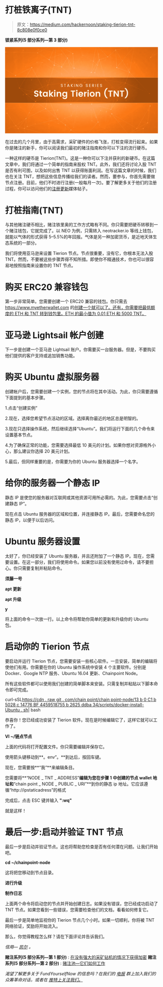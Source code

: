 # 打桩铁离子(TNT)

> 原文：<https://medium.com/hackernoon/staking-tierion-tnt-8c808e0f0ce0>

**锁紧系列(5 部分系列—第 3 部分)**

![](img/d56a37c631e1cfa3a668abd889cd8577.png)

在过去的几个月里，由于高需求，采矿硬件的价格飞涨，打桩变得流行起来。如果你是赌注的新手，你可以阅读我们最初的赌注指南和你可以下注的流行硬币。

一种这样的硬币是 Tierion(TNT)。这是一种你可以下注并获利的新硬币。在这篇文章中，我们将通过一个简单的指南来股权 TNT。此外，我们还将讨论入股 TNT 是否有利可图，以及如何出售 TNT 以获得账面利润。在写这篇文章的时候，我们也在关注 TNT，想把这些信息传播给我们的读者。然而，要参与，你首先需要做节点注册。目前，他们不时进行注册(一般每月一次)。要了解更多关于他们的注册过程，你可以访问他们的[注册更新](/tierion/tierion-registration-update-6f89fa309c45)媒体帖子。

# 打桩指南(TNT)

与其他赌注硬币相比，赌注铁里奥的工作方式略有不同。你只需要把硬币转移到一个赌注钱包，它就完成了。以 NEO 为例，只需转入 neotracker.io 等线上钱包，就能以气体的形式获得 5–5.5%的年回报。气体是另一种加密货币，是近地天体生态系统的一部分。

我们将使用亚马逊来设置 Tierion 节点。节点很重要，没有它，你根本无法入股 TNT。然而，不要被这些步骤弄得不知所措。即使你不精通技术，你也可以很容易地按照指南来设置你的 TNT 节点。

# 购买 ERC20 兼容钱包

第一步非常简单。您需要创建一个 ERC20 兼容的钱包。你只需去 https://www.myetherwallet.com 的[创建一个就可以了。还有，你需要把最低额度的 ETH 和 TNT 转到钱包里。ETH 的最小值为 0.01 ETH 和 5000 TNT。](https://www.myetherwallet.com)

# 亚马逊 Lightsail 帐户创建

下一步是创建一个亚马逊 Lightsail 账户。你需要买一台服务器。但是，不要购买他们提供的客户支持或追加销售功能。

# 购买 Ubuntu 虚拟服务器

创建帐户后，您需要创建一个实例，您的节点将在其中活动。为此，你只需要遵循下面提到的基本步骤。

1.点击“创建实例”

2.现在，选择您希望节点活动的区域。选择离你最近的地区总是明智的。

3.现在只选择操作系统，然后继续选择“Ubuntu”。我们将运行下面的几个命令来设置基本节点。

4.为了确保正常的功能，您需要选择最低 10 美元的计划。如果你想对资源格外小心，那么建议你选择 20 美元计划。

5.最后，但同样重要的是，你需要为你的 Ubuntu 服务器选择一个名字。

# 给你的服务器一个静态 IP

静态 IP 是使您的服务器对互联网或其他资源可用所必需的。为此，您需要点击“创建静态 IP”。

现在点击 Ubuntu 服务器的区域和位置，并连接静态 IP。最后，您需要命名您的静态 IP，以便于以后访问。

# Ubuntu 服务器设置

太好了，你已经安装了 Ubuntu 服务器，并且还附加了一个静态 IP。现在，您需要设置。在这一部分，我们将使用命令。如果您以前没有使用过命令，请不要担心。你只需要复制并粘贴命令。

**须藤一号**

**apt 更新**

**apt 升级**

**y**

将上面的命令一次放一行。以上命令将帮助你简单的更新和升级你的 Ubuntu 包。

# 启动你的 Tierion 节点

要启动并运行 Tierion 节点，您需要安装一些核心软件。一旦安装，简单的编辑将使他们有用。你需要在你的 Ubuntu 操作系统中安装 4 个主要软件。分别是 Docker、Google NTP 服务、Ubuntu 16.04 更新、Chainpoint Node。

所有这些软件都可以使用我们创建的简单脚本来安装。只需复制并粘贴以下脚本命令即可完成。

curl-sSL[https://cdn . raw git . com/chain point/chain point-node/13 b 0 C1 b 5028 c 14776 BF 4459518755 b 2625 ddba 34/scripts/docker-install-Ubuntu . sh](https://cdn.rawgit.com/chainpoint/chainpoint-node/13b0c1b5028c14776bf4459518755b2625ddba34/scripts/docker-install-ubuntu.sh)| bash

恭喜你！您已经成功安装了 Tierion 软件。现在是时候编辑它了，这样它就可以工作了。

**VI ~/链点节点**

上面的代码将打开配置文件。你只需要编辑并保存它。

使用箭头键移动到**。env”。**到达后，按回车键。

现在，您需要按**“我”**来编辑条目。

您需要将**“NODE _ TNT _ ADDRESS”**编辑为您在步骤 1 中创建的节点 wallet 地址和**“chain point _ NODE _ PUBLIC _ URI”**到你的静态 ip 地址。它应该遵循“http://ipstaticadress”的格式

完成后，点击 ESC 键并输入 **":wq"**

就是这样！

# 最后一步:启动并验证 TNT 节点

最后一步是启动并验证节点。这也将帮助您检查是否有任何潜在问题。让我们开始吧。

**cd ~/chainpoint-node**

这将把您移动到节点目录。

**进行升级**

**制作日志**

上面两个命令将启动您的节点并开始创建日志。如果没有错误，您已经成功启动了 TNT 节点。如果您看到一些错误，您需要检查他们的文档，看看如何修复它。

最后一步是简单地监视你的 Tierion 节点几个小时。如果一切顺利，你将被 TNT 网络验证，奖励将开始流入。

那么，你觉得教程怎么样？请在下面评论并告诉我们。

*信用—* [*凯尔*](https://www.accrubit.com/how-to-easily-setup-tierion-node.html) *。*

**赌注系列(5 部分系列—第 1 部分)** : [在没有强大的采矿钻机的情况下获得加密](https://hackernoon.com/earning-crypto-without-a-powerful-mining-rig-stake-your-crypto-today-889df80c8641)
**赌注系列(5 部分系列—第 2 部分)** : [赌注池—它们如何工作](https://hackernoon.com/staking-pools-how-they-work-aaf7f8c0f81)

*渴望了解更多关于 FundYourselfNow 的信息吗？在我们的* [*电报*](https://t.me/fundyourselfnow) *群上加入我们的众筹革命对话，或者在* [*推特上关注我们。*](https://twitter.com/fundyourselfnow)